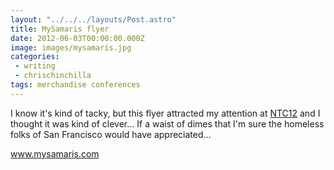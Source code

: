 ```yaml
---
layout: "../../../layouts/Post.astro"
title: MySamaris flyer
date: 2012-06-03T00:00:00.000Z
image: images/mysamaris.jpg
categories:
 - writing
 - chrischinchilla
tags: merchandise conferences
---
```


I know it's kind of tacky, but this flyer attracted my attention at <a href="https://www.ntenonline.org/eweb/DynamicPage.aspx?webcode=NTCSessionsCurrent" target="_blank">NTC12</a> and I thought it was kind of clever... If a waist of dimes that I'm sure the homeless folks of San Francisco would have appreciated...

<a href="https://www.mysamaris.com/" target="_blank">www.mysamaris.com</a>
